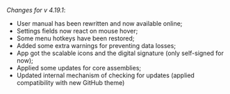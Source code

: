 _Changes for v 4.19.1_:
- User manual has been rewritten and now available online;
- Settings fields now react on mouse hover;
- Some menu hotkeys have been restored;
- Added some extra warnings for preventing data losses;
- App got the scalable icons and the digital signature (only self-signed for now);
- Applied some updates for core assemblies;
- Updated internal mechanism of checking for updates (applied compatibility with new GitHub theme)
